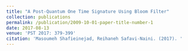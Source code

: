 ```yaml
---
title: "A Post-Quantum One Time Signature Using Bloom Filter"
collection: publications
permalink: /publication/2009-10-01-paper-title-number-1
date: 2017-08-13
venue: 'PST 2017: 379-399'
citation: 'Masoumeh Shafieinejad, Reihaneh Safavi-Naini. (2017). '
---
```


